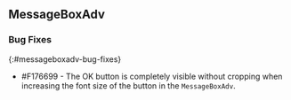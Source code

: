 ## MessageBoxAdv

### Bug Fixes
{:#messageboxadv-bug-fixes}

* \#F176699 - The OK button is completely visible without cropping when increasing the font size of the button in the `MessageBoxAdv`.